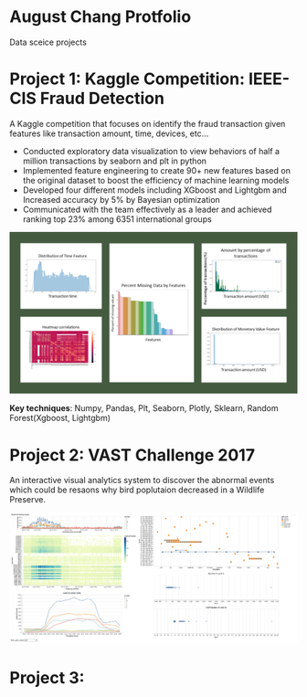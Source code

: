 # August Chang Protfolio
Data sceice projects

# Project 1: Kaggle Competition: IEEE-CIS Fraud Detection
A Kaggle competition that focuses on identify the fraud transaction given features like transaction amount, time, devices, etc... 

* Conducted exploratory data visualization to view behaviors of half a million transactions by seaborn and plt in python
* Implemented feature engineering to create 90+ new features based on the original dataset to boost the efficiency of machine learning models
* Developed four different models including XGboost and Lightgbm and Increased accuracy by 5% by Bayesian optimization
* Communicated with the team effectively as a leader and achieved ranking top 23% among 6351 international groups

![](/images/kaggle_plots.png)

**Key techniques**: Numpy, Pandas, Plt, Seaborn, Plotly, Sklearn, Random Forest(Xgboost, Lightgbm)

# Project 2: VAST Challenge 2017
An interactive visual analytics system to discover the abnormal events which could be resaons why bird poplutaion decreased in a Wildlife Preserve. 

![](/images/vast2017.png)

# Project 3: 
